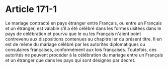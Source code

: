 # Article 171-1

Le mariage contracté en pays étranger entre Français, ou entre un Français et un étranger, est valable s'il a été célébré dans les formes usitées dans le pays de célébration et pourvu que le ou les Français n'aient point contrevenu aux dispositions contenues au chapitre Ier du présent titre.   Il en est de même du mariage célébré par les autorités diplomatiques ou consulaires françaises, conformément aux lois françaises.   Toutefois, ces autorités ne peuvent procéder à la célébration du mariage entre un Français et un étranger que dans les pays qui sont désignés par décret.
